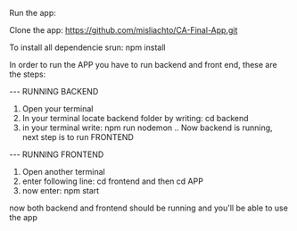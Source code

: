 Run the app:

Clone the app:
https://github.com/misliachto/CA-Final-App.git

To install all dependencie srun:
npm install

In order to run the APP you have to run backend and front end, these are the steps:

--- RUNNING BACKEND
1. Open your terminal
2. In your terminal locate backend folder by writing: cd backend 
3. in your terminal write: npm run nodemon
.. Now backend is running, next step is to run FRONTEND

--- RUNNING FRONTEND
1. Open another terminal
2. enter following line: cd frontend and then cd APP
3. now enter: npm start

now both backend and frontend should be running and you'll be able to use the app
